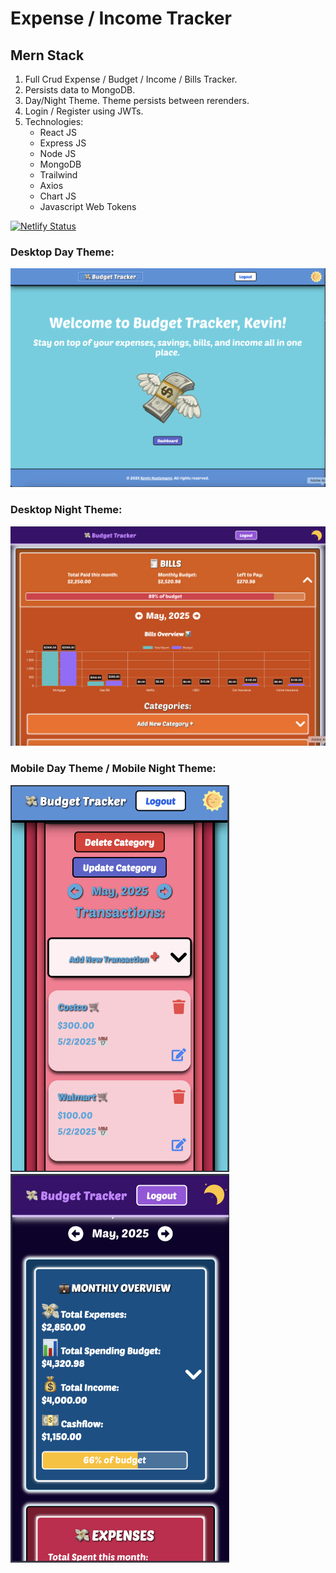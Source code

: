 # Expense / Income Tracker

## Mern Stack

1. Full Crud Expense / Budget / Income / Bills Tracker.
2. Persists data to MongoDB.
3. Day/Night Theme. Theme persists between rerenders.
4. Login / Register using JWTs.
5. Technologies:
   - React JS
   - Express JS
   - Node JS
   - MongoDB
   - Trailwind
   - Axios
   - Chart JS
   - Javascript Web Tokens

[![Netlify Status](https://api.netlify.com/api/v1/badges/3c16c6ea-8f0a-407c-bea4-f4f1ff4b446a/deploy-status)](https://app.netlify.com/sites/budget-tracker-mern/deploys)

### Desktop Day Theme:

![alt text](/client/public/Desktop1.png)

### Desktop Night Theme:

![alt text](/client/public/Desktop2.png)

### Mobile Day Theme / Mobile Night Theme:

<img src="/client/public/Day-Mobile.png" width="350" /> <img src="/client/public/Night-Mobile.png" width="350" />
